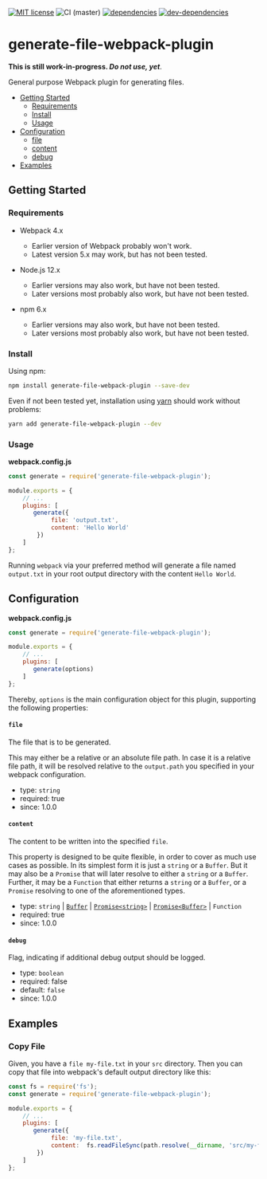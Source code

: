 [![MIT license](http://img.shields.io/badge/license-MIT-brightgreen.svg)](http://opensource.org/licenses/MIT)
![CI (master)](https://github.com/kflGALORE/generate-file-webpack-plugin/workflows/CI%20(master)/badge.svg?branch=master)
[![dependencies](https://david-dm.org/kflGALORE/generate-file-webpack-plugin.svg)](https://david-dm.org/kflGALORE/generate-file-webpack-plugin)
[![dev-dependencies](https://david-dm.org/kflGALORE/generate-file-webpack-plugin/dev-status.svg)](https://david-dm.org/kflGALORE/generate-file-webpack-plugin#info=devDependencies)

# generate-file-webpack-plugin
**This is still work-in-progress. _Do not use, yet_**.

General purpose Webpack plugin for generating files.

* [Getting Started](#getting-started)
    * [Requirements](#getting-started--requirements)
    * [Install](#getting-started--install)
    * [Usage](#getting-started--usage)
* [Configuration](#configuration)
    * [file](#configuration--file)
    * [content](#configuration--content)
    * [debug](#configuration--debug)
* [Examples](#examples)

<a name="getting-started"></a>
## Getting Started

<a name="getting-started--requirements"></a>
### Requirements

* Webpack 4.x
  * Earlier version of Webpack probably won't work.
  * Latest version 5.x may work, but has not been tested.
  
* Node.js 12.x
  * Earlier versions may also work, but have not been tested.
  * Later versions most probably also work, but have not been tested.

* npm 6.x
  * Earlier versions may also work, but have not been tested.
  * Later versions most probably also work, but have not been tested.

<a name="getting-started--install"></a>
### Install

Using npm:

```bash
npm install generate-file-webpack-plugin --save-dev
```

Even if not been tested yet, installation using [yarn](https://classic.yarnpkg.com/en/) should work without problems:

 ```bash
 yarn add generate-file-webpack-plugin --dev
 ```

<a name="getting-started--usage"></a>
### Usage

**webpack.config.js**
```javascript
const generate = require('generate-file-webpack-plugin');

module.exports = {
    // ...
    plugins: [
       generate({
            file: 'output.txt',
            content: 'Hello World'
        })
    ]
};
```

Running `webpack` via your preferred method will generate a file named `output.txt` in your root output directory with
the content `Hello World`.

<a name="configuration"></a>
## Configuration

**webpack.config.js**
```javascript
const generate = require('generate-file-webpack-plugin');

module.exports = {
    // ...
    plugins: [
       generate(options)
    ]
};
```

Thereby, `options` is the main configuration object for this plugin, supporting the following properties:

<a name="configuration--file"></a>
#### `file`

The file that is to be generated. 

This may either be a relative or an absolute file path. In case it is a relative file path, it will be resolved
 relative to the `output.path` you specified in your webpack configuration.

* type: `string`
* required: true
* since: 1.0.0

<a name="configuration--content"></a>
#### `content`

The content to be written into the specified `file`. 

This property is designed to be quite flexible, in order to cover as much use cases as possible. In its simplest form 
it is just a `string` or a `Buffer`. But it may also be a `Promise` that will later resolve to either a `string` or a 
`Buffer`. Further, it may be a `Function` that either returns a  `string` or a `Buffer`, or a `Promise` resolving to one
of the aforementioned types.

* type: `string` 
| [`Buffer`](https://nodejs.org/api/buffer.html#buffer_class_buffer) 
| [`Promise<string>`](https://developer.mozilla.org/en-US/docs/Web/JavaScript/Reference/Global_Objects/Promise) 
| [`Promise<Buffer>`](https://developer.mozilla.org/en-US/docs/Web/JavaScript/Reference/Global_Objects/Promise) 
| `Function`
* required: true
* since: 1.0.0

<a name="configuration--debug"></a>
#### `debug`

Flag, indicating if additional debug output should be logged.

* type: `boolean`
* required: false
* default: `false`
* since: 1.0.0

<a name="examples"></a>
## Examples

### Copy File

Given, you have a `file my-file.txt` in your `src` directory. Then you can copy that file into webpack's default output
directory like this:

```javascript
const fs = require('fs');
const generate = require('generate-file-webpack-plugin');

module.exports = {
    // ...
    plugins: [
       generate({
            file: 'my-file.txt',
            content:  fs.readFileSync(path.resolve(__dirname, 'src/my-file.txt'))
        })
    ]
};
```

